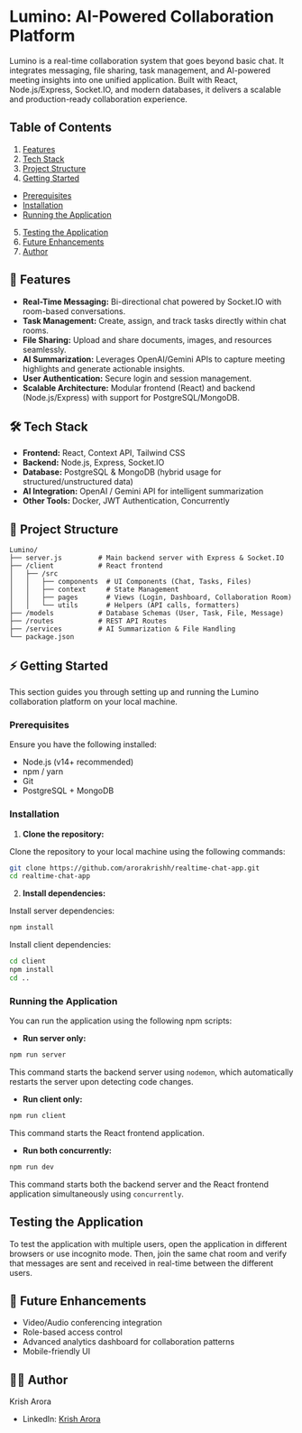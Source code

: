 # Lumino: AI-Powered Collaboration Platform
Lumino is a real-time collaboration system that goes beyond basic chat. It integrates messaging, file sharing, task management, and AI-powered meeting insights into one unified application. Built with React, Node.js/Express, Socket.IO, and modern databases, it delivers a scalable and production-ready collaboration experience.



## Table of Contents
1.  [Features](#features)
2.  [Tech Stack](#tech-stack)
3.  [Project Structure](#project-structure)
4.  [Getting Started](#getting-started)
*   [Prerequisites](#prerequisites)
*   [Installation](#installation)
*   [Running the Application](#running-the-application)
5.  [Testing the Application](#testing-the-application)
6.  [Future Enhancements](#future-enhancements)
7.  [Author](#author)



## 🚀 Features
*   **Real-Time Messaging:** Bi-directional chat powered by Socket.IO with room-based conversations.
*   **Task Management:** Create, assign, and track tasks directly within chat rooms.
*   **File Sharing:** Upload and share documents, images, and resources seamlessly.
*   **AI Summarization:** Leverages OpenAI/Gemini APIs to capture meeting highlights and generate actionable insights.
*   **User Authentication:** Secure login and session management.
*   **Scalable Architecture:** Modular frontend (React) and backend (Node.js/Express) with support for PostgreSQL/MongoDB.



## 🛠️ Tech Stack
*   **Frontend:** React, Context API, Tailwind CSS
*   **Backend:** Node.js, Express, Socket.IO
*   **Database:** PostgreSQL & MongoDB (hybrid usage for structured/unstructured data)
*   **AI Integration:** OpenAI / Gemini API for intelligent summarization
*   **Other Tools:** Docker, JWT Authentication, Concurrently



## 📂 Project Structure
```
Lumino/
├── server.js         # Main backend server with Express & Socket.IO
├── /client           # React frontend
│   ├── /src
│   │   ├── components  # UI Components (Chat, Tasks, Files)
│   │   ├── context     # State Management
│   │   ├── pages       # Views (Login, Dashboard, Collaboration Room)
│   │   └── utils       # Helpers (API calls, formatters)
├── /models           # Database Schemas (User, Task, File, Message)
├── /routes           # REST API Routes
├── /services         # AI Summarization & File Handling
└── package.json
```



## ⚡ Getting Started
This section guides you through setting up and running the Lumino collaboration platform on your local machine.



### Prerequisites
Ensure you have the following installed:

*   Node.js (v14+ recommended)
*   npm / yarn
*   Git
*   PostgreSQL + MongoDB



### Installation
1.  **Clone the repository:**

Clone the repository to your local machine using the following commands:

```bash
git clone https://github.com/arorakrishh/realtime-chat-app.git
cd realtime-chat-app
```

2.  **Install dependencies:**

Install server dependencies:

```bash
npm install
```

Install client dependencies:

```bash
cd client
npm install
cd ..
```



### Running the Application
You can run the application using the following npm scripts:

*   **Run server only:**

```bash
npm run server
```

This command starts the backend server using `nodemon`, which automatically restarts the server upon detecting code changes.

*   **Run client only:**

```bash
npm run client
```

This command starts the React frontend application.

*   **Run both concurrently:**

```bash
npm run dev
```

This command starts both the backend server and the React frontend application simultaneously using `concurrently`.



## Testing the Application
To test the application with multiple users, open the application in different browsers or use incognito mode. Then, join the same chat room and verify that messages are sent and received in real-time between the different users.



## 🔮 Future Enhancements
*   Video/Audio conferencing integration
*   Role-based access control
*   Advanced analytics dashboard for collaboration patterns
*   Mobile-friendly UI



## 👨‍💻 Author
Krish Arora

*   LinkedIn: [Krish Arora](https://www.linkedin.com/in/krish-arora-)
